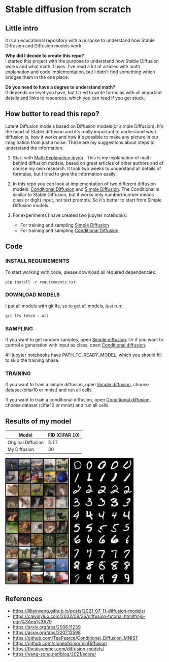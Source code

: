 # Stable diffusion from scratch

## Little intro

It is an educational repository with a purpose to understand how Stable Diffusion and Diffusion models work.

**Why did I decide to create this repo?**<br/>
I started this project with the purpose to understand how Stable Diffusion works and what math it uses. I've read a lot of articles with math explanation and code implementation, but I didn't find something which bridges them in the one place.

**Do you need to have a degree to understand math?**<br/>
It depends on level you have, but I tried to write formulas with all important details and links to resources, which you can read if you get stuck.

## How better to read this repo?

Latent Diffusion models based on Diffusion models(or simple Diffusion). It's the heart of Stable diffusion and it's really important to understand what diffusion is, how it works and how it's possible to make any picture in our imagination from just a noise. These are my suggestions about steps to understand the information.

1. Start with [Math Explanation.ipynb](https://github.com/juraam/stable-diffusion-from-scratch/blob/main/Math%20Explanation.ipynb) . This is my explanation of math behind diffusion models, based on great articles of other authors and of course my own research. It took two weeks to understand all details of formulas, but I tried to give the information easily.

2. In this repo you can look at implementation of two different diffusion models: [Conditional Diffusion](https://github.com/juraam/stable-diffusion-from-scratch/tree/main/src/condition_diffusion) and [Simple Diffusion](https://github.com/juraam/stable-diffusion-from-scratch/tree/main/src/diffusion). The Conditional is similar to Stable Diffusion, but it works only number(number means class or digit) input, not text prompts. So it's better to start from Simple Diffusion models.

3. For experiments I have created two jupyter notebooks:
    * For training and sampling [Simple Diffusion](https://github.com/juraam/stable-diffusion-from-scratch/blob/main/Train%20and%20sample%20diffusion.ipynb)
    * For training and sampling [Conditional Diffusion](https://github.com/juraam/stable-diffusion-from-scratch/blob/main/Train%20and%20sample%20conditional%20diffusion.ipynb).

## Code

### INSTALL REQUIREMENTS

To start working with code, please download all required dependencies:

```shell
pip install -r requirements.txt
```

### DOWNLOAD MODELS

I put all models with git lfs, so to get all models, just run:

```shell
git lfs fetch --all
```

### SAMPLING

If you want to get random samples, open [Simple diffusion](https://github.com/juraam/stable-diffusion-from-scratch/blob/main/Train%20and%20sample%20diffusion.ipynb). Or if you want to control a generation with input as class, open [Conditional diffusion](https://github.com/juraam/stable-diffusion-from-scratch/blob/main/Train%20and%20sample%20conditional%20diffusion.ipynb).

All jupyter notebooks have PATH_TO_READY_MODEL, which you should fill to skip the training phase.

### TRAINING

If you want to train a simple diffusion, open [Simple diffusion](https://github.com/juraam/stable-diffusion-from-scratch/blob/main/Train%20and%20sample%20diffusion.ipynb), choose dataset (cifar10 or mnist) and run all cells.

If you want to train a conditional diffusion, open [Conditional diffusion](https://github.com/juraam/stable-diffusion-from-scratch/blob/main/Train%20and%20sample%20conditional%20diffusion.ipynb), choose dataset (cifar10 or mnist) and run all cells.

## Results of my model

| Model              | FID (CIFAR 10) |
| ------------------ | ------------- | 
| Original Diffusion | 3.17          |
| My Diffusion       | 30            |

<img src="./resources/cifar10.png" width="200px" /> <img src="./resources/mnist.png" width="200px" />

## References

* https://lilianweng.github.io/posts/2021-07-11-diffusion-models/
* https://calvinyluo.com/2022/08/26/diffusion-tutorial.html#mjx-eqn%3Aeq%3A79
* https://arxiv.org/abs/2006.11239
* https://arxiv.org/abs/2207.12598
* https://github.com/TeaPearce/Conditional_Diffusion_MNIST
* https://github.com/cloneofsimo/minDiffusion
* https://theaisummer.com/diffusion-models/
* https://yang-song.net/blog/2021/score/